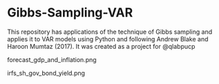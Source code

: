 # Gibbs-Sampling-VAR
This repository has applications of the technique of Gibbs sampling and applies it to VAR models using Python and following Andrew Blake and Haroon Mumtaz (2017). It was created as a project for @qlabpucp

forecast_gdp_and_inflation.png


irfs_sh_gov_bond_yield.png